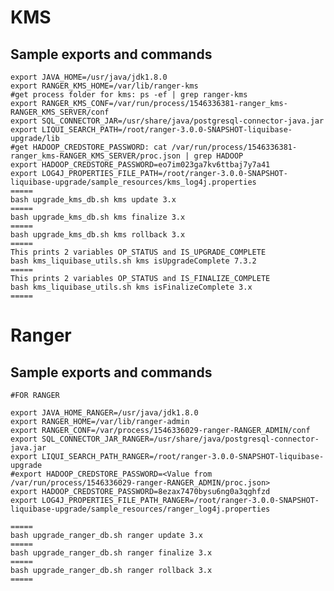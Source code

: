 <!--
Licensed to the Apache Software Foundation (ASF) under one
or more contributor license agreements.  See the NOTICE file
distributed with this work for additional information
regarding copyright ownership.  The ASF licenses this file
to you under the Apache License, Version 2.0 (the
"License"); you may not use this file except in compliance
with the License.  You may obtain a copy of the License at
  http://www.apache.org/licenses/LICENSE-2.0
Unless required by applicable law or agreed to in writing,
software distributed under the License is distributed on an
"AS IS" BASIS, WITHOUT WARRANTIES OR CONDITIONS OF ANY
KIND, either express or implied.  See the License for the
specific language governing permissions and limitations
under the License.
-->
# KMS
## Sample exports and commands
```
export JAVA_HOME=/usr/java/jdk1.8.0
export RANGER_KMS_HOME=/var/lib/ranger-kms
#get process folder for kms: ps -ef | grep ranger-kms
export RANGER_KMS_CONF=/var/run/process/1546336381-ranger_kms-RANGER_KMS_SERVER/conf
export SQL_CONNECTOR_JAR=/usr/share/java/postgresql-connector-java.jar
export LIQUI_SEARCH_PATH=/root/ranger-3.0.0-SNAPSHOT-liquibase-upgrade/lib
#get HADOOP_CREDSTORE_PASSWORD: cat /var/run/process/1546336381-ranger_kms-RANGER_KMS_SERVER/proc.json | grep HADOOP
export HADOOP_CREDSTORE_PASSWORD=eo7im023ga7kv6ttbaj7y7a41
export LOG4J_PROPERTIES_FILE_PATH=/root/ranger-3.0.0-SNAPSHOT-liquibase-upgrade/sample_resources/kms_log4j.properties
=====
bash upgrade_kms_db.sh kms update 3.x
=====
bash upgrade_kms_db.sh kms finalize 3.x
=====
bash upgrade_kms_db.sh kms rollback 3.x
=====
This prints 2 variables OP_STATUS and IS_UPGRADE_COMPLETE
bash kms_liquibase_utils.sh kms isUpgradeComplete 7.3.2
=====
This prints 2 variables OP_STATUS and IS_FINALIZE_COMPLETE
bash kms_liquibase_utils.sh kms isFinalizeComplete 3.x
=====

```

# Ranger
## Sample exports and commands
```
#FOR RANGER

export JAVA_HOME_RANGER=/usr/java/jdk1.8.0
export RANGER_HOME=/var/lib/ranger-admin
export RANGER_CONF=/var/process/1546336029-ranger-RANGER_ADMIN/conf
export SQL_CONNECTOR_JAR_RANGER=/usr/share/java/postgresql-connector-java.jar
export LIQUI_SEARCH_PATH_RANGER=/root/ranger-3.0.0-SNAPSHOT-liquibase-upgrade
#export HADOOP_CREDSTORE_PASSWORD=<Value from /var/run/process/1546336029-ranger-RANGER_ADMIN/proc.json>
export HADOOP_CREDSTORE_PASSWORD=8ezax7470bysu6ng0a3qghfzd
export LOG4J_PROPERTIES_FILE_PATH_RANGER=/root/ranger-3.0.0-SNAPSHOT-liquibase-upgrade/sample_resources/ranger_log4j.properties

=====
bash upgrade_ranger_db.sh ranger update 3.x
=====
bash upgrade_ranger_db.sh ranger finalize 3.x
=====
bash upgrade_ranger_db.sh ranger rollback 3.x
=====
```
